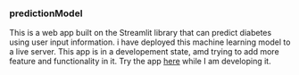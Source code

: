 ### predictionModel
This is a web app built on the Streamlit library that can predict diabetes using user input information. i have deployed this machine learning model to a live server. This app is in a developement state, amd trying to add more feature and functionality in it. Try the app [here](https://predictiveml.herokuapp.com/) while I am developing it.
